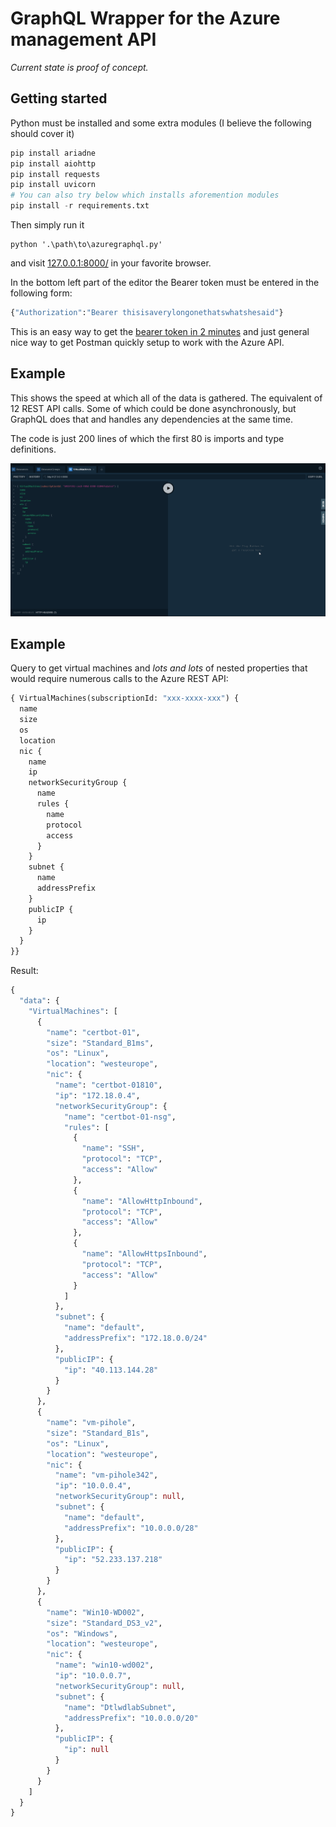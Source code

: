 # GraphQL Wrapper for the Azure management API

_Current state is proof of concept._

## Getting started

Python must be installed and some extra modules (I believe the following should cover it)

```python
pip install ariadne
pip install aiohttp
pip install requests
pip install uvicorn
# You can also try below which installs aforemention modules
pip install -r requirements.txt
```

Then simply run it

```
python '.\path\to\azuregraphql.py'
```

and visit [127.0.0.1:8000/](http://127.0.0.1:8000/) in your favorite browser.

In the bottom left part of the editor the Bearer token must be entered in the following form:
```graphql
{"Authorization":"Bearer thisisaverylongonethatswhatshesaid"}
```

This is an easy way to get the [bearer token in 2 minutes](https://blog.jongallant.com/2017/11/azure-rest-apis-postman/) and just general nice way to get Postman quickly setup to work with the Azure API.

## Example

This shows the speed at which all of the data is gathered. The equivalent of 12 REST API calls. Some of which could be done asynchronously, but GraphQL does that and handles any dependencies at the same time.

The code is just 200 lines of which the first 80 is imports and type definitions.

![Example](/media/example.gif)

## Example

Query to get virtual machines and *lots and lots* of nested properties that would require numerous calls to the Azure REST API:

```graphql
{ VirtualMachines(subscriptionId: "xxx-xxxx-xxx") {
  name
  size
  os
  location
  nic {
    name
    ip
    networkSecurityGroup {
      name
      rules {
        name
        protocol
        access
      }
    }
    subnet {
      name
      addressPrefix
    }
    publicIP {      
      ip
    }
  }
}}
````

Result:

```graphql
{
  "data": {
    "VirtualMachines": [
      {
        "name": "certbot-01",
        "size": "Standard_B1ms",
        "os": "Linux",
        "location": "westeurope",
        "nic": {
          "name": "certbot-01810",
          "ip": "172.18.0.4",
          "networkSecurityGroup": {
            "name": "certbot-01-nsg",
            "rules": [
              {
                "name": "SSH",
                "protocol": "TCP",
                "access": "Allow"
              },
              {
                "name": "AllowHttpInbound",
                "protocol": "TCP",
                "access": "Allow"
              },
              {
                "name": "AllowHttpsInbound",
                "protocol": "TCP",
                "access": "Allow"
              }
            ]
          },
          "subnet": {
            "name": "default",
            "addressPrefix": "172.18.0.0/24"
          },
          "publicIP": {
            "ip": "40.113.144.28"
          }
        }
      },
      {
        "name": "vm-pihole",
        "size": "Standard_B1s",
        "os": "Linux",
        "location": "westeurope",
        "nic": {
          "name": "vm-pihole342",
          "ip": "10.0.0.4",
          "networkSecurityGroup": null,
          "subnet": {
            "name": "default",
            "addressPrefix": "10.0.0.0/28"
          },
          "publicIP": {
            "ip": "52.233.137.218"
          }
        }
      },
      {
        "name": "Win10-WD002",
        "size": "Standard_DS3_v2",
        "os": "Windows",
        "location": "westeurope",
        "nic": {
          "name": "win10-wd002",
          "ip": "10.0.0.7",
          "networkSecurityGroup": null,
          "subnet": {
            "name": "DtlwdlabSubnet",
            "addressPrefix": "10.0.0.0/20"
          },
          "publicIP": {
            "ip": null
          }
        }
      }
    ]
  }
}
```